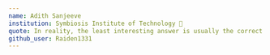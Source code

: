 ```yaml
---
name: Adith Sanjeeve
institution: Symbiosis Institute of Technology 🚩
quote: In reality, the least interesting answer is usually the correct one.
github_user: Raiden1331
---
```

